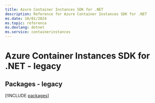 ```yaml
---
title: Azure Container Instances SDK for .NET
description: Reference for Azure Container Instances SDK for .NET
ms.date: 10/01/2024
ms.topic: reference
ms.devlang: dotnet
ms.service: containerinstances
---
```

# Azure Container Instances SDK for .NET - legacy
## Packages - legacy
[!INCLUDE [packages](container-instances-index.md)]